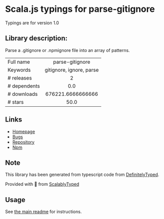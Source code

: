 
# Scala.js typings for parse-gitignore

Typings are for version 1.0

## Library description:
Parse a .gitignore or .npmignore file into an array of patterns.

|                    |                 |
| ------------------ | :-------------: |
| Full name          | parse-gitignore |
| Keywords           | gitignore, ignore, parse |
| # releases         | 2 |
| # dependents       | 0.0 |
| # downloads        | 676221.6666666666 |
| # stars            | 50.0 |

## Links
- [Homepage](https://github.com/jonschlinkert/parse-gitignore)
- [Bugs](https://github.com/jonschlinkert/parse-gitignore/issues)
- [Repository](https://github.com/jonschlinkert/parse-gitignore)
- [Npm](https://www.npmjs.com/package/parse-gitignore)
    


## Note
This library has been generated from typescript code from [DefinitelyTyped](https://definitelytyped.org).

Provided with :purple_heart: from [ScalablyTyped](https://github.com/oyvindberg/ScalablyTyped)

## Usage
See [the main readme](../../readme.md) for instructions.


